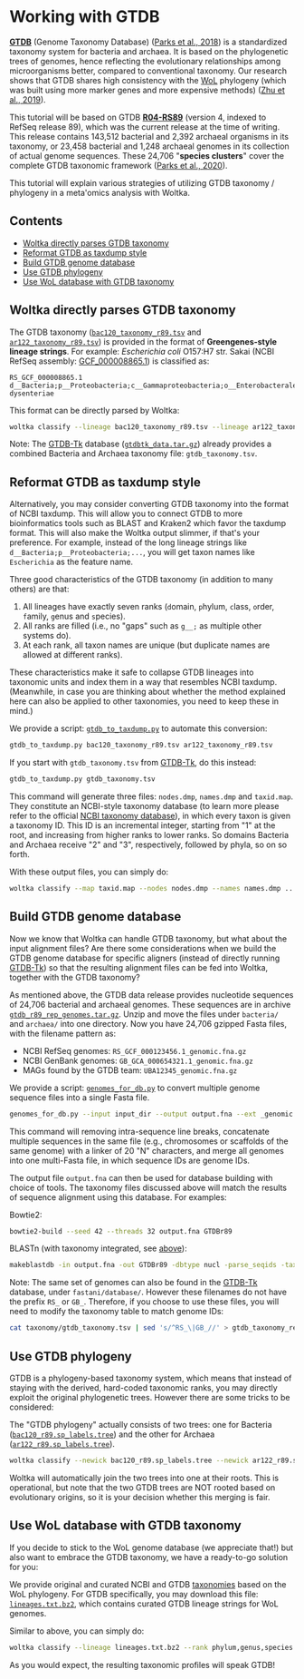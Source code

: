 # Working with GTDB

[**GTDB**](https://gtdb.ecogenomic.org/) (Genome Taxonomy Database) ([Parks et al., 2018](https://www.nature.com/articles/nbt.4229)) is a standardized taxonomy system for bacteria and archaea. It is based on the phylogenetic trees of genomes, hence reflecting the evolutionary relationships among microorganisms better, compared to conventional taxonomy. Our research shows that GTDB shares high consistency with the [WoL](https://biocore.github.io/wol/) phylogeny (which was built using more marker genes and more expensive methods) ([Zhu et al., 2019](https://www.nature.com/articles/s41467-019-13443-4)).

This tutorial will be based on GTDB [**R04-RS89**](https://data.ace.uq.edu.au/public/gtdb/data/releases/release89/) (version 4, indexed to RefSeq release 89), which was the current release at the time of writing. This release contains 143,512 bacterial and 2,392 archaeal organisms in its taxonomy, or 23,458 bacterial and 1,248 archaeal genomes in its collection of actual genome sequences. These 24,706 "**species clusters**" cover the complete GTDB taxonomic framework ([Parks et al., 2020](https://www.nature.com/articles/s41587-020-0501-8)).

This tutorial will explain various strategies of utilizing GTDB taxonomy / phylogeny in a meta'omics analysis with Woltka.


## Contents

- [Woltka directly parses GTDB taxonomy](#woltka-directly-parses-gtdb-taxonomy)
- [Reformat GTDB as taxdump style](#reformat-gtdb-as-taxdump-style)
- [Build GTDB genome database](#build-gtdb-genome-database)
- [Use GTDB phylogeny](#use-gtdb-phylogeny)
- [Use WoL database with GTDB taxonomy](#use-wol-database-with-gtdb-taxonomy)


## Woltka directly parses GTDB taxonomy

The GTDB taxonomy ([`bac120_taxonomy_r89.tsv`](https://data.ace.uq.edu.au/public/gtdb/data/releases/release89/89.0/bac120_taxonomy_r89.tsv) and [`ar122_taxonomy_r89.tsv`](https://data.ace.uq.edu.au/public/gtdb/data/releases/release89/89.0/ar122_taxonomy_r89.tsv)) is provided in the format of **Greengenes-style lineage strings**. For example: _Escherichia coli_ O157:H7 str. Sakai (NCBI RefSeq assembly: [GCF_000008865.1](https://www.ncbi.nlm.nih.gov/assembly/GCF_000008865.1/)) is classified as:

```
RS_GCF_000008865.1	d__Bacteria;p__Proteobacteria;c__Gammaproteobacteria;o__Enterobacterales;f__Enterobacteriaceae;g__Escherichia;s__Escherichia dysenteriae
```

This format can be directly parsed by Woltka:

```bash
woltka classify --lineage bac120_taxonomy_r89.tsv --lineage ar122_taxonomy_r89.tsv ...
```

Note: The [GTDB-Tk](https://github.com/Ecogenomics/GtdbTk) database ([`gtdbtk_data.tar.gz`](https://data.ace.uq.edu.au/public/gtdb/data/releases/release89/89.0/gtdbtk_r89_data.tar.gz)) already provides a combined Bacteria and Archaea taxonomy file: `gtdb_taxonomy.tsv`.


## Reformat GTDB as taxdump style

Alternatively, you may consider converting GTDB taxonomy into the format of NCBI taxdump. This will allow you to connect GTDB to more bioinformatics tools such as BLAST and Kraken2 which favor the taxdump format. This will also make the Woltka output slimmer, if that's your preference. For example, instead of the long lineage strings like `d__Bacteria;p__Proteobacteria;...`, you will get taxon names like `Escherichia` as the feature name.

Three good characteristics of the GTDB taxonomy (in addition to many others) are that:

1) All lineages have exactly seven ranks (`d`omain, `p`hylum, `c`lass, `o`rder, `f`amily, `g`enus and `s`pecies).
2) All ranks are filled (i.e., no "gaps" such as `g__;` as multiple other systems do).
3) At each rank, all taxon names are unique (but duplicate names are allowed at different ranks).

These characteristics make it safe to collapse GTDB lineages into taxonomic units and index them in a way that resembles NCBI taxdump. (Meanwhile, in case you are thinking about whether the method explained here can also be applied to other taxonomies, you need to keep these in mind.)

We provide a script: [`gtdb_to_taxdump.py`](https://biocore.github.io/wol/code/scripts/gtdb_to_taxdump.py) to automate this conversion:

```bash
gtdb_to_taxdump.py bac120_taxonomy_r89.tsv ar122_taxonomy_r89.tsv
```

If you start with `gtdb_taxonomy.tsv` from [GTDB-Tk](https://github.com/Ecogenomics/GtdbTk), do this instead:

```bash
gtdb_to_taxdump.py gtdb_taxonomy.tsv
```

This command will generate three files: `nodes.dmp`, `names.dmp` and `taxid.map`. They constitute an NCBI-style taxonomy database (to learn more please refer to the official [NCBI taxonomy database](https://ftp.ncbi.nlm.nih.gov/pub/taxonomy/)), in which every taxon is given a taxonomy ID. This ID is an incremental integer, starting from "1" at the root, and increasing from higher ranks to lower ranks. So domains Bacteria and Archaea receive "2" and "3", respectively, followed by phyla, so on so forth.

With these output files, you can simply do:

```bash
woltka classify --map taxid.map --nodes nodes.dmp --names names.dmp ...
```


## Build GTDB genome database

Now we know that Woltka can handle GTDB taxonomy, but what about the input alignment files? Are there some considerations when we build the GTDB genome database for specific aligners (instead of directly running [GTDB-Tk](https://github.com/Ecogenomics/GtdbTk)) so that the resulting alignment files can be fed into Woltka, together with the GTDB taxonomy?

As mentioned above, the GTDB data release provides nucleotide sequences of 24,706 bacterial and archaeal genomes. These sequences are in archive [`gtdb_r89_rep_genomes.tar.gz`](https://data.ace.uq.edu.au/public/gtdb/data/releases/release89/89.0/gtdb_r89_rep_genomes.tar.gz). Unzip and move the files under `bacteria/` and `archaea/` into one directory. Now you have 24,706 gzipped Fasta files, with the filename pattern as:

- NCBI RefSeq genomes: `RS_GCF_000123456.1_genomic.fna.gz`
- NCBI GenBank genomes: `GB_GCA_000654321.1_genomic.fna.gz`
- MAGs found by the GTDB team: `UBA12345_genomic.fna.gz`

We provide a script: [`genomes_for_db.py`](https://biocore.github.io/wol/code/scripts/genomes_for_db.py) to convert multiple genome sequence files into a single Fasta file.

```bash
genomes_for_db.py --input input_dir --output output.fna --ext _genomic.fna.gz --concat --gap N*20
```

This command will removing intra-sequence line breaks, concatenate multiple sequences in the same file (e.g., chromosomes or scaffolds of the same genome) with a linker of 20 "N" characters, and merge all genomes into one multi-Fasta file, in which sequence IDs are genome IDs.

The output file `output.fna` can then be used for database building with choice of tools. The taxonomy files discussed above will match the results of sequence alignment using this database. For examples:

Bowtie2:

```bash
bowtie2-build --seed 42 --threads 32 output.fna GTDBr89
```

BLASTn (with taxonomy integrated, see [above](#reformat-gtdb-as-taxdump-style)):

```bash
makeblastdb -in output.fna -out GTDBr89 -dbtype nucl -parse_seqids -taxid_map taxid.map
```

Note: The same set of genomes can also be found in the [GTDB-Tk](https://github.com/Ecogenomics/GtdbTk) database, under `fastani/database/`. However these filenames do not have the prefix `RS_` or `GB_`. Therefore, if you choose to use these files, you will need to modify the taxonomy table to match genome IDs:

```bash
cat taxonomy/gtdb_taxonomy.tsv | sed 's/^RS_\|GB_//' > gtdb_taxonomy_rev.tsv
```


## Use GTDB phylogeny

GTDB is a phylogeny-based taxonomy system, which means that instead of staying with the derived, hard-coded taxonomic ranks, you may directly exploit the original phylogenetic trees. However there are some tricks to be considered:

The "GTDB phylogeny" actually consists of two trees: one for Bacteria ([`bac120_r89.sp_labels.tree`](https://data.ace.uq.edu.au/public/gtdb/data/releases/release89/89.0/bac120_r89.sp_labels.tree)) and the other for Archaea ([`ar122_r89.sp_labels.tree`](https://data.ace.uq.edu.au/public/gtdb/data/releases/release89/89.0/ar122_r89.sp_labels.tree)).

```bash
woltka classify --newick bac120_r89.sp_labels.tree --newick ar122_r89.sp_labels.tree ...
```

Woltka will automatically join the two trees into one at their roots. This is operational, but note that the two GTDB trees are NOT rooted based on evolutionary origins, so it is your decision whether this merging is fair.


## Use WoL database with GTDB taxonomy

If you decide to stick to the WoL genome database (we appreciate that!) but also want to embrace the GTDB taxonomy, we have a ready-to-go solution for you:

We provide original and curated NCBI and GTDB [taxonomies](https://biocore.github.io/wol/data/taxonomy/) based on the WoL phylogeny. For GTDB specifically, you may download this file: [`lineages.txt.bz2`](https://github.com/biocore/wol/raw/master/data/taxonomy/gtdb/curation/lineages.txt.bz2), which contains curated GTDB lineage strings for WoL genomes.

Similar to above, you can simply do:

```bash
woltka classify --lineage lineages.txt.bz2 --rank phylum,genus,species ...
```

As you would expect, the resulting taxonomic profiles will speak GTDB!
